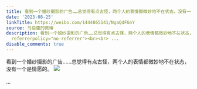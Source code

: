 ```yaml
---
title: 看到一个婚纱摄影的广告……总觉得有点古怪，两个人的表情都微妙地不在状态，没有一个是情愿的。 [图片]
date: '2023-08-25'
linkTitle: https://weibo.com/1444865141/NgaQdFGnY
source: 马伯庸的微博
description: 看到一个婚纱摄影的广告……总觉得有点古怪，两个人的表情都微妙地不在状态，没有一个是情愿的。 <img style="" src="https://tvax1.sinaimg.cn/large/001zMvqtly1hh8pmit9f3j613q0u07jb02.jpg"
  referrerpolicy="no-referrer"><br><br> ...
disable_comments: true
---
```

看到一个婚纱摄影的广告……总觉得有点古怪，两个人的表情都微妙地不在状态，没有一个是情愿的。 <img style="" src="https://tvax1.sinaimg.cn/large/001zMvqtly1hh8pmit9f3j613q0u07jb02.jpg" referrerpolicy="no-referrer"><br><br> ...